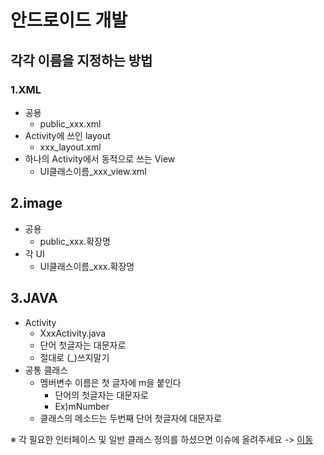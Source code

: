 # 안드로이드 개발
## 각각 이름을 지정하는 방법
### 1.XML
   - 공용 
      - public_xxx.xml
   - Activity에 쓰인 layout
      - xxx_layout.xml
   - 하나의 Activity에서 동적으로 쓰는 View
      - UI클래스이름_xxx_view.xml

## 2.image
   - 공용 
      - public_xxx.확장명
   - 각 UI 
      - UI클래스이름_xxx.확장명
      
## 3.JAVA
   - Activity
     - XxxActivity.java
     - 단어 첫글자는 대문자로
     - 절대로 (_)쓰지말기
   - 공통 클래스
     - 멤버변수 이름은 첫 글자에 m을 붙인다
       - 단어의 첫글자는 대문자로
       - Ex)mNumber
     - 클래스의 메소드는 두번째 단어 첫글자에 대문자로

※ 각 필요한 인터페이스 및 일반 클래스 정의를 하셨으면 이슈에 올려주세요
-> [이동](https://github.com/Who-IM/LeaveOutApp/issues/17)
